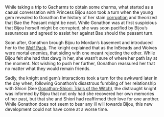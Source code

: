 <!-- title: A Rock and a Hard Place -->

While taking a trip to Gacharms to obtain some charms, what started as a casual conversation with Princess Bijou soon took a turn when the young gem revealed to Gonathon the history of her stain [corruption](https://www.youtube.com/live/BSPi8sTHdAY?si=kbE6-YQRyp3CFpJQ&t=715) and theorized that Bae the Peasant might be next. While Gonathon was at first suspicious that Bijou herself might be corrupted, she was soon pacified by Bijou’s assurances and agreed to assist her against Bae should the peasant turn.

Soon after, Gonathon brough Bijou to Mordan’s basement and introduced her to the [Wolf Pack](https://www.youtube.com/live/BSPi8sTHdAY?si=mVR0jSVdL_aFNKuq&t=2616). The knight explained that as the InBreads and Wolves were mortal enemies, that siding with one meant rejecting the other. While Bijou felt she had that dawg in her, she wasn’t sure of where her path lay at the moment. Not wishing to push her further, Gonathon reassured her that no matter what they would remain friends.
 
Sadly, the knight and gem’s interactions took a turn for the awkward later in the day when, following Gonathon’s disastrous fumbling of her relationship with Shiori (See [Gonathon-Shiori: Trials of the Witch](#edge:gigi-shiori-top-2-bottom-1)), the distraught knight was informed by Bijou that not only had she recovered her own memories of her past, but that she and Shiori had reaffirmed their love for one another. While Gonathon does not seem to bear any ill will towards Bijou, this new development could not have come at a worse time.